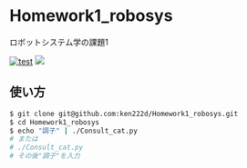 # Homework1_robosys
ロボットシステム学の課題1


[![test](https://github.com/ken222d/Homework1_robosys/blob/main/.github/workflows/test.yml)](https://github.com/ken222d/Homework1_robosys/blob/main/.github/workflows/test.yml)
![](https://img.shields.io/github/license/ken222d/Homework1_robosys)


## 使い方


```bash
$ git clone git@github.com:ken222d/Homework1_robosys.git
$ cd Homework1_robosys
$ echo "調子" | ./Consult_cat.py
# または
# ./Consult_cat.py
# その後"調子"を入力
```



